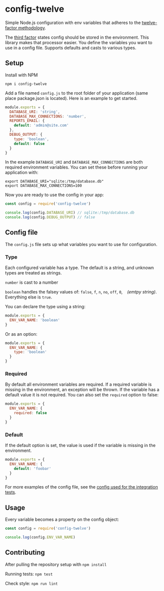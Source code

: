 # config-twelve
Simple Node.js configuration with env variables that adheres to the [twelve-factor methodology](https://12factor.net/).

The [third factor](https://12factor.net/config) states config should be stored in the environment. This library makes that processor easier. You define the variables you want to use in a config file. Supports defaults and casts to various types.

## Setup
Install with NPM
```
npm i config-twelve
```

Add a file named `config.js` to the root folder of your application (same place package.json is located). Here is an example to get started.

```js
module.exports = {
  DATABASE_URI: 'string',
  DATABASE_MAX_CONNECTIONS: 'number',
  REPORTS_EMAIL: {
    default: 'admin@site.com'
  },
  DEBUG_OUTPUT: {
    type: 'boolean',
    default: false
  }
}
```

In the example ```DATABASE_URI``` and ```DATABASE_MAX_CONNECTIONS``` are both required environment variables. You can set these before running your application with:
```
export DATABASE_URI="sqlite:/tmp/database.db"
export DATABASE_MAX_CONNECTIONS=100
```

Now you are ready to use the config in your app:
```js
const config = require('config-twelve')

console.log(config.DATABASE_URI) // sqlite:/tmp/database.db
console.log(config.DEBUG_OUTPUT) // false
```

## Config file
The `config.js` file sets up what variables you want to use for configuration.
### Type
Each configured variable has a type. The default is a string, and unknown types are treated as strings.

`number` is cast to a number

`boolean` handles the falsey values of: `false`, `f`, `n`, `no`, `off`, `0`, ` ` *(emtpy string)*. Everything else is `true`.

You can declare the type using a string:
```js
module.exports = {
  ENV_VAR_NAME: 'boolean'
}
```
Or as an option:
```js
module.exports = {
  ENV_VAR_NAME: {
    type: 'boolean'
  }
}
```
### Required
By default all environment variables are required. If a required variable is missing in the environment, an exception will be thrown. If the variable has a default value it is not required. You can also set the `required` option to false:
```js
module.exports = {
  ENV_VAR_NAME: {
    required: false
  }
}
```
### Default
If the default option is set, the value is used if the variable is missing in the environment.
```js
module.exports = {
  ENV_VAR_NAME: {
    default: 'foobar'
  }
}
```

For more examples of the config file, see the [config used for the integration tests](https://github.com/justinkalland/config-twelve/blob/master/tests/integration-test-config.js).

## Usage
Every variable becomes a property on the config object:
```js
const config = require('config-twelve')

console.log(config.ENV_VAR_NAME)
```

## Contributing
After pulling the repository setup with ```npm install```

Running tests: ```npm test```

Check style: ```npm run lint```